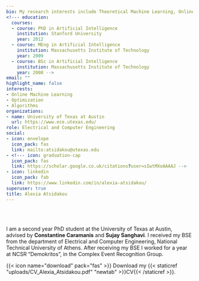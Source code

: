 ```yaml
---
bio: My research interests include Theoretical Machine Learning, Online Learning, High-Dimensional Statistics.
<!--- education:
  courses:
  - course: PhD in Artificial Intelligence
    institution: Stanford University
    year: 2012
  - course: MEng in Artificial Intelligence
    institution: Massachusetts Institute of Technology
    year: 2009
  - course: BSc in Artificial Intelligence
    institution: Massachusetts Institute of Technology
    year: 2008 -->
email: ""
highlight_name: false
interests:
- Online Machine Learning
- Optimization
- Algorithms
organizations:
- name: University of Texas at Austin
  url: https://www.ece.utexas.edu/
role: Electrical and Computer Engineering
social:
- icon: envelope
  icon_pack: fas
  link: mailto:atsidakou@utexas.edu
- <!--- icon: graduation-cap
  icon_pack: fas
  link: https://scholar.google.co.uk/citations?user=sIwtMXoAAAAJ -->
- icon: linkedin
  icon_pack: fab
  link: https://www.linkedin.com/in/alexia-atsidakou/
superuser: true
title: Alexia Atsidakou
---
```


<br/> <br/>

I am a second year PhD student at the University of Texas at Austin, advised by **Constantine Caramanis** and **Sujay Sanghavi**. I received my BSE from the department of Electrical and Computer Engineering, National Technical University of Athens. After receiving my BSE I worked for a year at NCSR “Demokritos”, in the Complex Event Recognition Group.


{{< icon name="download" pack="fas" >}} Download my {{< staticref "uploads/CV_Alexia_Atsidakou.pdf" "newtab" >}}CV{{< /staticref >}}.
